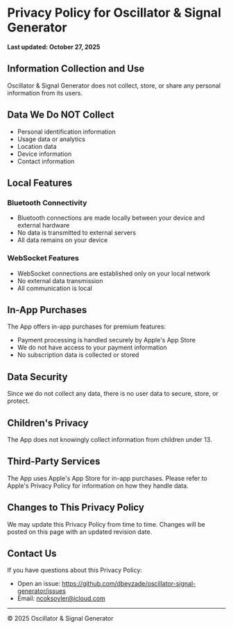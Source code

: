 # Privacy Policy for Oscillator & Signal Generator

**Last updated: October 27, 2025**

## Information Collection and Use

Oscillator & Signal Generator does not collect, store, or share any personal information from its users.

## Data We Do NOT Collect

- Personal identification information
- Usage data or analytics
- Location data
- Device information
- Contact information

## Local Features

### Bluetooth Connectivity
- Bluetooth connections are made locally between your device and external hardware
- No data is transmitted to external servers
- All data remains on your device

### WebSocket Features
- WebSocket connections are established only on your local network
- No external data transmission
- All communication is local

## In-App Purchases

The App offers in-app purchases for premium features:
- Payment processing is handled securely by Apple's App Store
- We do not have access to your payment information
- No subscription data is collected or stored

## Data Security

Since we do not collect any data, there is no user data to secure, store, or protect.

## Children's Privacy

The App does not knowingly collect information from children under 13.

## Third-Party Services

The App uses Apple's App Store for in-app purchases. Please refer to Apple's Privacy Policy for information on how they handle data.

## Changes to This Privacy Policy

We may update this Privacy Policy from time to time. Changes will be posted on this page with an updated revision date.

## Contact Us

If you have questions about this Privacy Policy:
- Open an issue: https://github.com/dbeyzade/oscillator-signal-generator/issues
- Email: ncoksoyler@icloud.com

---

© 2025 Oscillator & Signal Generator

